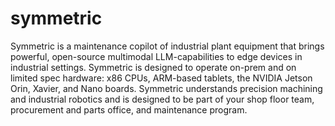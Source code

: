 # symmetric
Symmetric is a maintenance copilot of industrial plant equipment that brings powerful, open-source multimodal LLM-capabilities to edge devices in industrial settings. Symmetric is designed to operate on-prem and on limited spec hardware: x86 CPUs, ARM-based tablets, the NVIDIA Jetson Orin, Xavier, and Nano boards. Symmetric understands precision machining and industrial robotics and is designed to be part of your shop floor team, procurement and parts office, and maintenance program.
